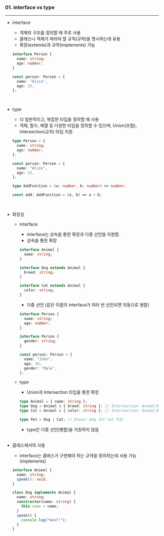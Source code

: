### 01. interface vs type

---

- interface

  - 객체의 구조를 정의할 때 주로 사용
  - 클래스나 객체가 따라야 할 규칙(규약)을 명시하는데 유용
  - 확장(extends)과 규약(implements) 가능

  ```typescript
  interface Person {
    name: string;
    age: number;
  }

  const person: Person = {
    name: "Alice",
    age: 25,
  };
  ```

<br>

- type

  - 더 일반적이고, 복잡한 타입을 정의할 때 사용
  - 객체, 함수, 배열 등 다양한 타입을 정의할 수 있으며, Union(조합), Intersection(교차) 타입 지원

  ```typescript
  type Person = {
    name: string;
    age: number;
  };

  const person: Person = {
    name: "Alice",
    age: 25,
  };
  ```

  ```typescript
  type AddFunction = (a: number, b: number) => number;

  const add: AddFunction = (a, b) => a + b;
  ```

<br>

- 확장성

  - interface

    - interface는 상속을 통한 확장과 다중 선언을 지원함.
    - 상속을 통한 확장

    ```typescript
    interface Animal {
      name: string;
    }

    interface Dog extends Animal {
      breed: string;
    }

    interface Cat extends Animal {
      color: string;
    }
    ```

    - 다중 선언 (같은 이름의 interface가 여러 번 선언되면 자동으로 병합)

    ```typescript
    interface Person {
      name: string;
      age: number;
    }

    interface Person {
      gender: string;
    }

    const person: Person = {
      name: "John",
      age: 30,
      gender: "Male",
    };
    ```

  - type

    - Union과 Intersection 타입을 통한 확장

    ```typescript
    type Animal = { name: string };
    type Dog = Animal & { breed: string }; // Intersection: Animal과 Dog 타입 결합
    type Cat = Animal & { color: string }; // Intersection: Animal과 Cat 타입 결합

    type Pet = Dog | Cat; // Union: Dog 또는 Cat 타입
    ```

    - type은 다중 선언(병합)을 지원하지 않음

    <br>

- 클래스에서의 사용

  - interface는 클래스가 구현해야 하는 규약을 정의하는데 사용 가능 (implements)

  ```typescript
  interface Animal {
    name: string;
    speak(): void;
  }

  class Dog implements Animal {
    name: string;
    constructor(name: string) {
      this.name = name;
    }
    speak() {
      console.log("Woof!");
    }
  }
  ```
